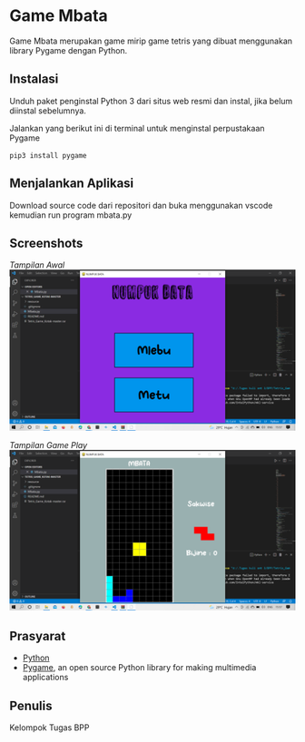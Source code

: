 # Game Mbata
Game Mbata merupakan game mirip game tetris yang dibuat menggunakan library Pygame dengan Python.


## Instalasi
Unduh paket penginstal Python 3 dari situs web resmi dan instal, jika belum diinstal sebelumnya.

Jalankan yang berikut ini di terminal untuk menginstal perpustakaan Pygame
```
pip3 install pygame
```


## Menjalankan Aplikasi
Download source code dari repositori dan buka menggunakan vscode kemudian run program mbata.py



## Screenshots

*Tampilan Awal*
![1](https://github.com/fajariyoshi/GameMbata/blob/main/Screenshot%20(129).png)

*Tampilan Game Play*
![2](https://github.com/fajariyoshi/GameMbata/blob/main/Screenshot%20(130).png)


## Prasyarat
* [Python](https://www.python.org)
* [Pygame](https://www.pygame.org/wiki/GettingStarted), an open source Python library for making multimedia applications


## Penulis
Kelompok Tugas BPP 
